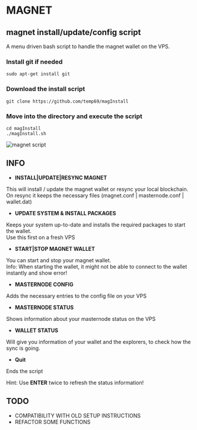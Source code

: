# MAGNET

## magnet install/update/config script

A menu driven bash script to handle the magnet wallet on the VPS.

### Install git if needed
`sudo apt-get install git`

### Download the install script
`git clone https://github.com/temp69/magInstall`

### Move into the directory and execute the script
`cd magInstall`\
`./magInstall.sh`

![magnet script](https://user-images.githubusercontent.com/36497576/44196590-a1d4fd00-a13c-11e8-92d8-307d7a668687.png)

## INFO

- **INSTALL|UPDATE|RESYNC MAGNET**

This will install / update the magnet wallet or resync your local blockchain.\
On resync it keeps the necessary files (magnet.conf | masternode.conf | wallet.dat)

- **UPDATE SYSTEM & INSTALL PACKAGES**

Keeps your system up-to-date and installs the required packages to start the wallet.\
Use this first on a fresh VPS

- **START|STOP MAGNET WALLET**

You can start and stop your magnet wallet.\
Info: When starting the wallet, it might not be able to connect to the wallet instantly and show error!

- **MASTERNODE CONFIG**

Adds the necessary entries to the config file on your VPS

- **MASTERNODE STATUS**

Shows information about your masternode status on the VPS

- **WALLET STATUS**

Will give you information of your wallet and the explorers, to check how the sync is going.

- **Quit**

Ends the script

Hint: Use **ENTER** twice to refresh the status information!

## TODO

- COMPATIBILITY WITH OLD SETUP INSTRUCTIONS
- REFACTOR SOME FUNCTIONS
